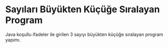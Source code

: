 # Sayıları Büyükten Küçüğe Sıralayan Program

Java koşullu ifadeler ile girilen 3 sayıyı büyükten küçüğe sıralayan program yapımı.